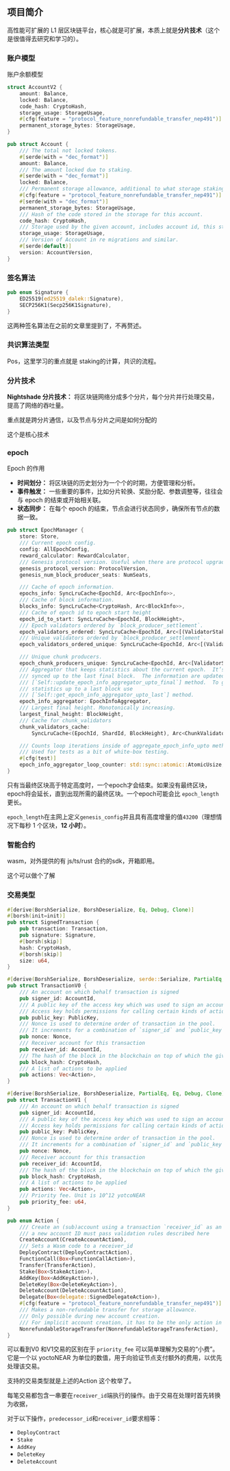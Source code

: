 ## 项目简介

高性能可扩展的 L1 层区块链平台，核心就是可扩展，本质上就是**分片技术**（这个是很值得去研究和学习的）。

### 账户模型

账户余额模型

```rust
struct AccountV2 {
    amount: Balance,
    locked: Balance,
    code_hash: CryptoHash,
    storage_usage: StorageUsage,
    #[cfg(feature = "protocol_feature_nonrefundable_transfer_nep491")]
    permanent_storage_bytes: StorageUsage,
}

pub struct Account {
    /// The total not locked tokens.
    #[serde(with = "dec_format")]
    amount: Balance,
    /// The amount locked due to staking.
    #[serde(with = "dec_format")]
    locked: Balance,
    /// Permanent storage allowance, additional to what storage staking gives.
    #[cfg(feature = "protocol_feature_nonrefundable_transfer_nep491")]
    #[serde(with = "dec_format")]
    permanent_storage_bytes: StorageUsage,
    /// Hash of the code stored in the storage for this account.
    code_hash: CryptoHash,
    /// Storage used by the given account, includes account id, this struct, access keys and other data.
    storage_usage: StorageUsage,
    /// Version of Account in re migrations and similar.
    #[serde(default)]
    version: AccountVersion,
}
```

### 签名算法

```rust
pub enum Signature {
    ED25519(ed25519_dalek::Signature),
    SECP256K1(Secp256K1Signature),
}
```

这两种签名算法在之前的文章里提到了，不再赘述。

### 共识算法类型

Pos，这里学习的重点就是 staking的计算，共识的流程。

### 分片技术

**Nightshade 分片技术：** 将区块链网络分成多个分片，每个分片并行处理交易，提高了网络的吞吐量。

重点就是跨分片通信，以及节点与分片之间是如何分配的

这个是核心技术

### epoch

Epoch 的作用

- **时间划分：** 将区块链的历史划分为一个个的时期，方便管理和分析。
- **事件触发：** 一些重要的事件，比如分片轮换、奖励分配、参数调整等，往往会与 epoch 的结束或开始相关联。
- **状态同步：** 在每个 epoch 的结束，节点会进行状态同步，确保所有节点的数据一致。

```rust
pub struct EpochManager {
    store: Store,
    /// Current epoch config.
    config: AllEpochConfig,
    reward_calculator: RewardCalculator,
    /// Genesis protocol version. Useful when there are protocol upgrades.
    genesis_protocol_version: ProtocolVersion,
    genesis_num_block_producer_seats: NumSeats,

    /// Cache of epoch information.
    epochs_info: SyncLruCache<EpochId, Arc<EpochInfo>>,
    /// Cache of block information.
    blocks_info: SyncLruCache<CryptoHash, Arc<BlockInfo>>,
    /// Cache of epoch id to epoch start height
    epoch_id_to_start: SyncLruCache<EpochId, BlockHeight>,
    /// Epoch validators ordered by `block_producer_settlement`.
    epoch_validators_ordered: SyncLruCache<EpochId, Arc<[(ValidatorStake, bool)]>>,
    /// Unique validators ordered by `block_producer_settlement`.
    epoch_validators_ordered_unique: SyncLruCache<EpochId, Arc<[(ValidatorStake, bool)]>>,

    /// Unique chunk producers.
    epoch_chunk_producers_unique: SyncLruCache<EpochId, Arc<[ValidatorStake]>>,
    /// Aggregator that keeps statistics about the current epoch.  It’s data are
    /// synced up to the last final block.  The information are updated by
    /// [`Self::update_epoch_info_aggregator_upto_final`] method.  To get
    /// statistics up to a last block use
    /// [`Self::get_epoch_info_aggregator_upto_last`] method.
    epoch_info_aggregator: EpochInfoAggregator,
    /// Largest final height. Monotonically increasing.
    largest_final_height: BlockHeight,
    /// Cache for chunk_validators
    chunk_validators_cache:
        SyncLruCache<(EpochId, ShardId, BlockHeight), Arc<ChunkValidatorAssignments>>,

    /// Counts loop iterations inside of aggregate_epoch_info_upto method.
    /// Used for tests as a bit of white-box testing.
    #[cfg(test)]
    epoch_info_aggregator_loop_counter: std::sync::atomic::AtomicUsize,
}
```

只有当最终区块高于特定高度时，一个epoch才会结束。如果没有最终区块，epoch将会延长，直到出现所需的最终区块。一个epoch可能会比 `epoch_length`更长。

`epoch_length`在主网上定义`genesis_config`并且具有高度增量的值`43200`（理想情况下每秒 1 个区块，**12 小时**）。

### 智能合约

wasm，对外提供的有 js/ts/rust 合约的sdk，开箱即用。

这个可以做个了解

### 交易类型

```rust
#[derive(BorshSerialize, BorshDeserialize, Eq, Debug, Clone)]
#[borsh(init=init)]
pub struct SignedTransaction {
    pub transaction: Transaction,
    pub signature: Signature,
    #[borsh(skip)]
    hash: CryptoHash,
    #[borsh(skip)]
    size: u64,
}
```

```rust
#[derive(BorshSerialize, BorshDeserialize, serde::Serialize, PartialEq, Eq, Debug, Clone)]
pub struct TransactionV0 {
    /// An account on which behalf transaction is signed
    pub signer_id: AccountId,
    /// A public key of the access key which was used to sign an account.
    /// Access key holds permissions for calling certain kinds of actions.
    pub public_key: PublicKey,
    /// Nonce is used to determine order of transaction in the pool.
    /// It increments for a combination of `signer_id` and `public_key`
    pub nonce: Nonce,
    /// Receiver account for this transaction
    pub receiver_id: AccountId,
    /// The hash of the block in the blockchain on top of which the given transaction is valid
    pub block_hash: CryptoHash,
    /// A list of actions to be applied
    pub actions: Vec<Action>,
}
```

```rust
#[derive(BorshSerialize, BorshDeserialize, PartialEq, Eq, Debug, Clone)]
pub struct TransactionV1 {
    /// An account on which behalf transaction is signed
    pub signer_id: AccountId,
    /// A public key of the access key which was used to sign an account.
    /// Access key holds permissions for calling certain kinds of actions.
    pub public_key: PublicKey,
    /// Nonce is used to determine order of transaction in the pool.
    /// It increments for a combination of `signer_id` and `public_key`
    pub nonce: Nonce,
    /// Receiver account for this transaction
    pub receiver_id: AccountId,
    /// The hash of the block in the blockchain on top of which the given transaction is valid
    pub block_hash: CryptoHash,
    /// A list of actions to be applied
    pub actions: Vec<Action>,
    /// Priority fee. Unit is 10^12 yotcoNEAR
    pub priority_fee: u64,
}
```

```rust
pub enum Action {
    /// Create an (sub)account using a transaction `receiver_id` as an ID for
    /// a new account ID must pass validation rules described here
    CreateAccount(CreateAccountAction),
    /// Sets a Wasm code to a receiver_id
    DeployContract(DeployContractAction),
    FunctionCall(Box<FunctionCallAction>),
    Transfer(TransferAction),
    Stake(Box<StakeAction>),
    AddKey(Box<AddKeyAction>),
    DeleteKey(Box<DeleteKeyAction>),
    DeleteAccount(DeleteAccountAction),
    Delegate(Box<delegate::SignedDelegateAction>),
    #[cfg(feature = "protocol_feature_nonrefundable_transfer_nep491")]
    /// Makes a non-refundable transfer for storage allowance.
    /// Only possible during new account creation.
    /// For implicit account creation, it has to be the only action in the receipt.
    NonrefundableStorageTransfer(NonrefundableStorageTransferAction),
}
```

可以看到V0 和V1交易的区别在于 `priority_fee`  可以简单理解为交易的“小费”。它是一个以 yoctoNEAR 为单位的数值，用于向验证节点支付额外的费用，以优先处理该交易。

支持的交易类型就是上述的Action 这个枚举了。

每笔交易都包含一串要在`receiver_id`端执行的操作。由于交易在处理时首先转换为收据，

对于以下操作，`predecessor_id`和`receiver_id`要求相等：

- `DeployContract`
- `Stake`
- `AddKey`
- `DeleteKey`
- `DeleteAccount`

